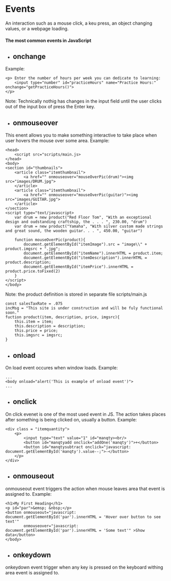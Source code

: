# Events
An interaction such as a mouse click, a keu press, an object changing values, or a webpage loading. 

#### The most common events in JavaScript
* ## onchange

Example:
```
<p> Enter the number of hours per week you can dedicate to learning:
    <input type="number" id="practiceHours" name="Practice Hours:" onchange="getPracticeHours()">
</p>
```
Note: Technically nothig has changes in the input field until the user clicks out of the input box of press the Enter key. 

* ## onmouseover
This enent allows you to make something interactive to take place when user hovers the mouse over some area.
Example:
```
<head>
    <script src="scripts/main.js>
</head>
<body>
<section id="thumbnails">
    <article class="itemthumbnail">
        <a href="" onmouseover="mouseOverPic(drum)"><img src="images/DRUM.jpg">
    </article>
    <article class="itemthumbnail">
        <a href="" onmouseover="mouseOverPic(guitar)"><img src="images/GUITAR.jpg">
    </article>
</section>
<script type="text/javascript>
    var drum = new product("Red Floor Tom", "With an exceptional design and oudstanding craftship, the . . . ", 230.00, "drum")
    var drum = new product("Yamaha", "With silver custom made strings and great sound, the wooden guitar. . . ", 450.00, "guitar")

    function mouseOverPic(product){
        document.getElementById("itemImage").src = "image\\" + product.imgsrc + ".jpg";
        document.getElementById("itemName").innerHTML = product.item;
        document.getElementById("itemDescription").innerHTML = product.description;
        document.getElementById("itemPrice").innerHTML = product.price.toFixed(2)
    }
</script>
</body>
```
Note: the product definition is stored in separate file scripts/main.js
```
const salesTaxRate = .075
incMsg = "This site is under construction and will be fuly functional soon."
fuction product(item, description, price, imgsrc){
    this.item = item;
    this.description = description;
    this.price = price;
    this.imgsrc = imgsrc;
}
```

* ## onload
On load event occures when window loads. 
Example:
```
...
<body onload="alert('This is example of onload event')">
...
```

* ## onclick
On click evenet is one of the most used event in JS. The action takes places after something is being clicked on, usually a button.
Example:
```
<div class = "itemquantity">
    <p>
        <input type="text" value="1" id="manqty><br/>
        <button id="manqtyadd onclick="addOne('manqty')">+</button>
        <button id="manqtysubtract onclick="javascript: document.getElementById('manqty').value--;">-</button>
    </p>
</div>
```

* ## onmouseout
onmouseout event triggers the action when mouse leaves area that event is assigned to. 
Example:
```
<h1>My First Heading</h1>
<p id="par">&emsp; &nbsp;</p>
<button onmouseout="javascript: document.getElementById('par').innerHTML = 'Hover over button to see text'" 
		onmouseover="javascript: document.getElementById('par').innerHTML = 'Some text'" >Show data</button>
</body>
```

* ## onkeydown
onkeydown event trigger when any key is pressed on the keyboard withing area event is assigned to.